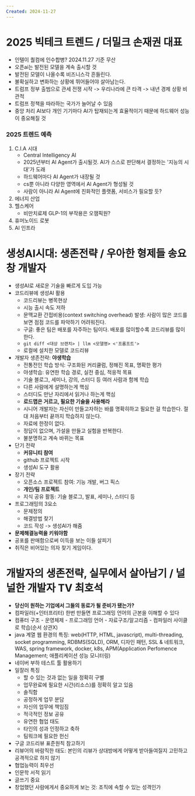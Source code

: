 ```yaml
---
Created: 2024-11-27
---
```

# 2025 빅테크 트렌드 / 더밀크 손재권 대표
- 인텔이 퀄컴에 인수합병? 2024.11.27 기준 무산
- 오픈ai는 발전된 모델을 계속 출시할 것
- 발전된 모델이 나올수록 비즈니스각 흔들린다.
- 불확실하고 변화하는 상황에 뛰어들어야 살아남는다.
- 트럼프 정부 출범으로 관세 전쟁 시작 -> 우리나라에 큰 타격 -> 내년 경제 상황 비관적
- 트럼프 정책을 따라하는 국가가 늘어날 수 있음
- 중앙 처리 AI보다 개인 기기마다 AI가 탑재되는게 효율적이기 때문에 하드웨어 성능이 중요해질 것
### 2025 트렌드 예측
1. C.I.A 시대
	- Central Intelligency AI
	- 2025년부터 AI Agent가 출시될것. AI가 스스로 판단해서 결정하는 '지능의 시대'가 도래
	- 하드웨어마다 AI Agent가 내장될 것
	- cs뿐 아니라 다양한 영역에서 AI Agent가 형성될 것
	- 사람이 아니라 AI Agent에 친화적인 플랫폼, 서비스가 필요할 듯?
2. 에너지 산업
3. 헬스케어
	- 비만치료제 GLP-1의 부작용은 오잼픽원?
4. 휴머노이드 로봇
5. AI 인프라
# 생성AI시대: 생존전략 / 우아한 형제들 송요창 개발자
- 생성AI로 새로운 기술을 빠르게 도입 가능
- 코드리뷰에 생성AI 활용
	- 코드리뷰는 병목현상
	- 시능 출시 속도 저하
	- 문맥교환 간접비용(context switching overhead) 발생: 사람이 많은 코드를 보면 점점 코드를 파악하기 어려워진다.
	- 구글: 좋은 팀은 배포를 자주하는 팀이다. 배포를 많이할수록 코드리뷰를 많이 한다.
	- `git diff <대상 브랜치> | llm <모델명> <'프롬프트'>`
	- 로컬에 설치한 모델로 코드리뷰
- 개발자 생존전략: **야생학습**
	- 전통전인 학습 방식: 구조화된 커리큘럼, 정해진 목표, 명확한 평가
	- 야생학습: 유연한 학습 경로, 실전 중심, 적응적 목표
	- 기술 블로그, 세미나, 강의, 스터디 등 여러 사람과 함께 학습
	- 다른 사람에게 설명하는게 핵심
	- 스터디도 만난 자리에서 읽거나 하는게 핵심
	- **로드맵은 거르고, 필요한 기술을 사용해라**
	- 시니어 개발자는 자신이 만들고자하는 바를 명확히하고 필요한 걸 학습한다. 절대 처음부터 끝까지 학습하지 않는다.
	- 자료에 한정이 없다.
	- 정답이 없으며, 가설을 만들고 실험을 반복한다.
	- 불분명하고 계속 바뀌는 목표
- 단기 전략
	- **커뮤니티 참여**
	- github 프로젝트 시작
	- 생성AI 도구 활용
- 장기 전략
	- 오픈소스 프로젝트 참여: 기능 개발, 버그 픽스
	- **개인/팀 프로젝트**
	- 지식 공유 활동: 기술 블로그, 발표, 세미나, 스터디 등
- 프로그래밍의 3요소
	- 문제정의
	- 해결방법 찾기
	- 코드 작성 -> 생성AI가 해줌
- **문제해결능력을 키워야함**
- 공포를 판매함으로써 이득을 보는 이들 살피기
- 취직은 비어있는 의자 찾기 게임이다.
# 개발자의 생존전략, 실무에서 살아남기 / 널널한 개발자 TV 최호석
- **당신이 원하는 기업에서 그들의 동료가 될 준비가 됐는가?**
- 컴파일러(+인터프리터) 한번 만들면 프로그래밍 언어의 근본을 이해할 수 있다
- 컴퓨터 구조 - 운영체제 - 프로그래밍 언어 - 자료구조/알고리즘 - 컴파일러 사이클로 학습(순서 상관X)
- java 계열 웹 환경의 특징: web(HTTP, HTML, javascript), multi-threading, socket programming, RDBMS(SQLD), ORM, 디자인 패턴, SSL & 네트워크, WAS, spring framework, docker, k8s, APM(Application Perfomence Management; 애플리케이션 성능 모니터링)
- 네이버 부하 테스트 툴 활용하기
- 일잘러 특징
	- 할 수 있는 것과 없는 일을 정확히 구별
	- 업무완료에 필요한 시간(리소스)를 정확히 알고 있음
	- 솔직함
	- 공정하게 업무 분담
	- 자신의 업무에 책임짐
	- 적극적인 정보 공유
	- 유연한 협업 태도
	- 타인의 성과 인정하고 축하
	- 팀워크에 필요한 헌신
- 구글 코드리뷰 표준원칙 참고하기
- 리뷰어의 바람직한 태도: 본인의 리뷰가 상대방에게 어떻게 받아들여질지 고민하고 공격적으로 하지 않기
- 협업능력이 최우선
- 인문학 서적 읽기
- 글쓰기 중요
- 창업했던 사람에게서 중요하게 보는 것: 조직에 속할 수 있는 성격인가
